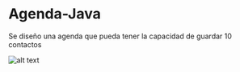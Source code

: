 # Agenda-Java
Se diseño una agenda que pueda tener la capacidad de guardar 10 contactos

![alt text](https://i.ibb.co/Yy0jNzt/agen.png)
